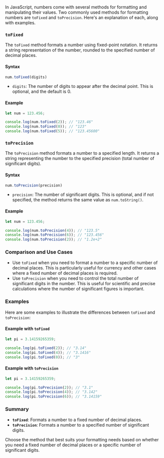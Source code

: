 In JavaScript, numbers come with several methods for formatting and manipulating their values. Two commonly used methods for formatting numbers are `toFixed` and `toPrecision`. Here's an explanation of each, along with examples.

### `toFixed`
The `toFixed` method formats a number using fixed-point notation. It returns a string representation of the number, rounded to the specified number of decimal places.

#### Syntax
```javascript
num.toFixed(digits)
```
- `digits`: The number of digits to appear after the decimal point. This is optional, and the default is 0.

#### Example
```javascript
let num = 123.456;

console.log(num.toFixed(2)); // "123.46"
console.log(num.toFixed(0)); // "123"
console.log(num.toFixed(5)); // "123.45600"
```

### `toPrecision`
The `toPrecision` method formats a number to a specified length. It returns a string representing the number to the specified precision (total number of significant digits).

#### Syntax
```javascript
num.toPrecision(precision)
```
- `precision`: The number of significant digits. This is optional, and if not specified, the method returns the same value as `num.toString()`.

#### Example
```javascript
let num = 123.456;

console.log(num.toPrecision(4)); // "123.5"
console.log(num.toPrecision(6)); // "123.456"
console.log(num.toPrecision(2)); // "1.2e+2"
```

### Comparison and Use Cases
- Use `toFixed` when you need to format a number to a specific number of decimal places. This is particularly useful for currency and other cases where a fixed number of decimal places is required.
- Use `toPrecision` when you need to control the total number of significant digits in the number. This is useful for scientific and precise calculations where the number of significant figures is important.

### Examples
Here are some examples to illustrate the differences between `toFixed` and `toPrecision`:

#### Example with `toFixed`
```javascript
let pi = 3.14159265359;

console.log(pi.toFixed(2)); // "3.14"
console.log(pi.toFixed(4)); // "3.1416"
console.log(pi.toFixed(0)); // "3"
```

#### Example with `toPrecision`
```javascript
let pi = 3.14159265359;

console.log(pi.toPrecision(2)); // "3.1"
console.log(pi.toPrecision(4)); // "3.142"
console.log(pi.toPrecision(6)); // "3.14159"
```

### Summary
- **`toFixed`**: Formats a number to a fixed number of decimal places.
- **`toPrecision`**: Formats a number to a specified number of significant digits.

Choose the method that best suits your formatting needs based on whether you need a fixed number of decimal places or a specific number of significant digits.